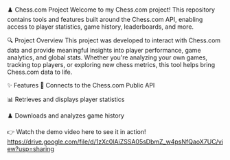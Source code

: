 
♟️ Chess.com Project
Welcome to my Chess.com project! This repository contains tools and features built around the Chess.com API, enabling access to player statistics, game history, leaderboards, and more.

🔍 Project Overview
This project was developed to interact with Chess.com data and provide meaningful insights into player performance, game analytics, and global stats. Whether you're analyzing your own games, tracking top players, or exploring new chess metrics, this tool helps bring Chess.com data to life.

✨ Features
🔗 Connects to the Chess.com Public API

📊 Retrieves and displays player statistics

♟️ Downloads and analyzes game history

👉 Watch the demo video here to see it in action!
https://drive.google.com/file/d/1zXc0lAiZSSA05sDbmZ_w4psNfQaoX7UC/view?usp=sharing
